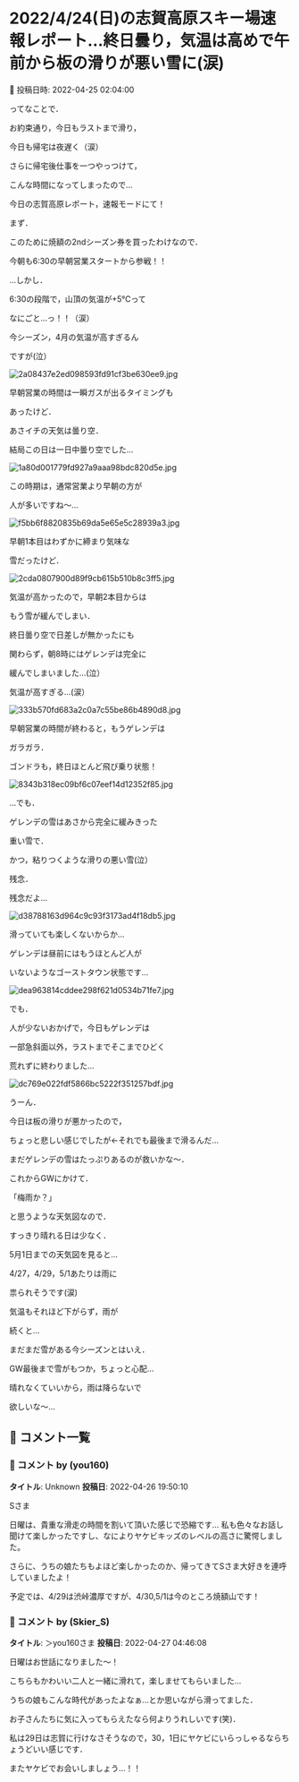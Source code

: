 # 2022/4/24(日)の志賀高原スキー場速報レポート…終日曇り，気温は高めで午前から板の滑りが悪い雪に(涙)

📅 投稿日時: 2022-04-25 02:04:00

ってなことで．


お約束通り，今日もラストまで滑り，


今日も帰宅は夜遅く（涙）


さらに帰宅後仕事を一つやっつけて，


こんな時間になってしまったので…


今日の志賀高原レポート，速報モードにて！





まず．


このために焼額の2ndシーズン券を買ったわけなので．


今朝も6:30の早朝営業スタートから参戦！！





…しかし．


6:30の段階で，山頂の気温が+5℃って


なにごと…っ！！（涙）


今シーズン，4月の気温が高すぎるん


ですが(泣）




![2a08437e2ed098593fd91cf3be630ee9.jpg](images/2a08437e2ed098593fd91cf3be630ee9.jpg)







早朝営業の時間は一瞬ガスが出るタイミングも


あったけど．


あさイチの天気は曇り空．


結局この日は一日中曇り空でした…




![1a80d001779fd927a9aaa98bdc820d5e.jpg](images/1a80d001779fd927a9aaa98bdc820d5e.jpg)




この時期は，通常営業より早朝の方が


人が多いですね～…




![f5bb6f8820835b69da5e65e5c28939a3.jpg](images/f5bb6f8820835b69da5e65e5c28939a3.jpg)







早朝1本目はわずかに締まり気味な


雪だったけど．




![2cda0807900d89f9cb615b510b8c3ff5.jpg](images/2cda0807900d89f9cb615b510b8c3ff5.jpg)




気温が高かったので，早朝2本目からは


もう雪が緩んでしまい．


終日曇り空で日差しが無かったにも


関わらず，朝8時にはゲレンデは完全に


緩んでしまいました…(泣）


気温が高すぎる…(涙）




![333b570fd683a2c0a7c55be86b4890d8.jpg](images/333b570fd683a2c0a7c55be86b4890d8.jpg)







早朝営業の時間が終わると，もうゲレンデは


ガラガラ．


ゴンドラも，終日ほとんど飛び乗り状態！




![8343b318ec09bf6c07eef14d12352f85.jpg](images/8343b318ec09bf6c07eef14d12352f85.jpg)







…でも．


ゲレンデの雪はあさから完全に緩みきった


重い雪で．


かつ，粘りつくような滑りの悪い雪(泣）


残念．


残念だよ…




![d38788163d964c9c93f3173ad4f18db5.jpg](images/d38788163d964c9c93f3173ad4f18db5.jpg)




滑っていても楽しくないからか…


ゲレンデは昼前にはもうほとんど人が


いないようなゴーストタウン状態です…




![dea963814cddee298f621d0534b71fe7.jpg](images/dea963814cddee298f621d0534b71fe7.jpg)




でも．


人が少ないおかげで，今日もゲレンデは


一部急斜面以外，ラストまでそこまでひどく


荒れずに終わりました…




![dc769e022fdf5866bc5222f351257bdf.jpg](images/dc769e022fdf5866bc5222f351257bdf.jpg)







うーん．


今日は板の滑りが悪かったので，


ちょっと悲しい感じでしたが←それでも最後まで滑るんだ…


まだゲレンデの雪はたっぷりあるのが救いかな～．





これからGWにかけて．


「梅雨か？」


と思うような天気図なので．


すっきり晴れる日は少なく．


5月1日までの天気図を見ると…


4/27，4/29，5/1あたりは雨に


祟られそうです(涙)





気温もそれほど下がらず，雨が


続くと…


まだまだ雪がある今シーズンとはいえ．


GW最後まで雪がもつか，ちょっと心配…


晴れなくていいから，雨は降らないで


欲しいな～…

## 💬 コメント一覧

### 💬 コメント by (you160)
**タイトル**: Unknown
**投稿日**: 2022-04-26 19:50:10

Sさま

日曜は、貴重な滑走の時間を割いて頂いた感じで恐縮です… 私も色々なお話し聞けて楽しかったですし、なによりヤケビキッズのレベルの高さに驚愕しました。

さらに、うちの娘たちもよほど楽しかったのか、帰ってきてSさま大好きを連呼していましたよ！

予定では、4/29は渋峠濃厚ですが、4/30,5/1は今のところ焼額山です！

### 💬 コメント by (Skier_S)
**タイトル**: ＞you160さま
**投稿日**: 2022-04-27 04:46:08

日曜はお世話になりました～！

こちらもかわいい二人と一緒に滑れて，楽しませてもらいました…

うちの娘もこんな時代があったよなぁ…とか思いながら滑ってました．

お子さんたちに気に入ってもらえたなら何よりうれしいです(笑)．

私は29日は志賀に行けなさそうなので，30，1日にヤケビにいらっしゃるならちょうどいい感じです．

またヤケビでお会いしましょう…！！

